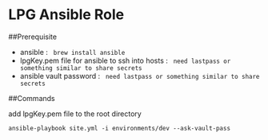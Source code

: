 # LPG Ansible Role

##Prerequisite

 * ansible : ` brew install ansible`
 * lpgKey.pem file for ansible to ssh into hosts : ` need lastpass or something similar to share secrets`  
 * ansible vault password : ` need lastpass or something similar to share secrets`

##Commands

add lpgKey.pem file to the root directory

```
ansible-playbook site.yml -i environments/dev --ask-vault-pass
```

